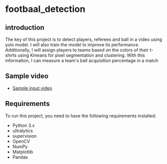 # footbaal_detection
## introduction
 The key of this project is to detect players, referees and ball in a video using yolo model. I will also train the model to improve its performance. Additionally, I will assign players to teams based on the colors of their t-shirts using Kmeans for pixel segmentation and clustering. With this information, I can measure a team's ball acquisition percentage in a match

## Sample video
-  [Sample input video](https://youtu.be/9x02ovOrZmM?si=Q3PjwAZbliZC1Hxu)
## Requirements
To run this project, you need to have the following requirements installed:
- Python 3.x
- ultralytics
- supervision
- OpenCV
- NumPy
- Matplotlib
- Pandas
